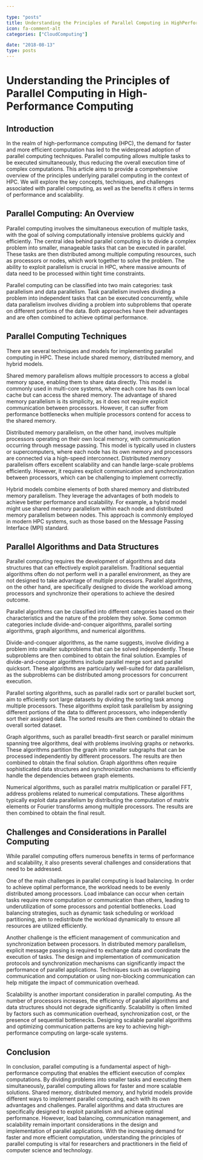 ```yaml
---

type: "posts"
title: Understanding the Principles of Parallel Computing in HighPerformance Computing
icon: fa-comment-alt
categories: ["CloudComputing"]

date: "2018-08-13"
type: posts
---
```





# Understanding the Principles of Parallel Computing in High-Performance Computing

## Introduction

In the realm of high-performance computing (HPC), the demand for faster and more efficient computation has led to the widespread adoption of parallel computing techniques. Parallel computing allows multiple tasks to be executed simultaneously, thus reducing the overall execution time of complex computations. This article aims to provide a comprehensive overview of the principles underlying parallel computing in the context of HPC. We will explore the key concepts, techniques, and challenges associated with parallel computing, as well as the benefits it offers in terms of performance and scalability.

## Parallel Computing: An Overview

Parallel computing involves the simultaneous execution of multiple tasks, with the goal of solving computationally intensive problems quickly and efficiently. The central idea behind parallel computing is to divide a complex problem into smaller, manageable tasks that can be executed in parallel. These tasks are then distributed among multiple computing resources, such as processors or nodes, which work together to solve the problem. The ability to exploit parallelism is crucial in HPC, where massive amounts of data need to be processed within tight time constraints.

Parallel computing can be classified into two main categories: task parallelism and data parallelism. Task parallelism involves dividing a problem into independent tasks that can be executed concurrently, while data parallelism involves dividing a problem into subproblems that operate on different portions of the data. Both approaches have their advantages and are often combined to achieve optimal performance.

## Parallel Computing Techniques

There are several techniques and models for implementing parallel computing in HPC. These include shared memory, distributed memory, and hybrid models.

Shared memory parallelism allows multiple processors to access a global memory space, enabling them to share data directly. This model is commonly used in multi-core systems, where each core has its own local cache but can access the shared memory. The advantage of shared memory parallelism is its simplicity, as it does not require explicit communication between processors. However, it can suffer from performance bottlenecks when multiple processors contend for access to the shared memory.

Distributed memory parallelism, on the other hand, involves multiple processors operating on their own local memory, with communication occurring through message passing. This model is typically used in clusters or supercomputers, where each node has its own memory and processors are connected via a high-speed interconnect. Distributed memory parallelism offers excellent scalability and can handle large-scale problems efficiently. However, it requires explicit communication and synchronization between processors, which can be challenging to implement correctly.

Hybrid models combine elements of both shared memory and distributed memory parallelism. They leverage the advantages of both models to achieve better performance and scalability. For example, a hybrid model might use shared memory parallelism within each node and distributed memory parallelism between nodes. This approach is commonly employed in modern HPC systems, such as those based on the Message Passing Interface (MPI) standard.

## Parallel Algorithms and Data Structures

Parallel computing requires the development of algorithms and data structures that can effectively exploit parallelism. Traditional sequential algorithms often do not perform well in a parallel environment, as they are not designed to take advantage of multiple processors. Parallel algorithms, on the other hand, are specifically designed to divide the workload among processors and synchronize their operations to achieve the desired outcome.

Parallel algorithms can be classified into different categories based on their characteristics and the nature of the problem they solve. Some common categories include divide-and-conquer algorithms, parallel sorting algorithms, graph algorithms, and numerical algorithms.

Divide-and-conquer algorithms, as the name suggests, involve dividing a problem into smaller subproblems that can be solved independently. These subproblems are then combined to obtain the final solution. Examples of divide-and-conquer algorithms include parallel merge sort and parallel quicksort. These algorithms are particularly well-suited for data parallelism, as the subproblems can be distributed among processors for concurrent execution.

Parallel sorting algorithms, such as parallel radix sort or parallel bucket sort, aim to efficiently sort large datasets by dividing the sorting task among multiple processors. These algorithms exploit task parallelism by assigning different portions of the data to different processors, who independently sort their assigned data. The sorted results are then combined to obtain the overall sorted dataset.

Graph algorithms, such as parallel breadth-first search or parallel minimum spanning tree algorithms, deal with problems involving graphs or networks. These algorithms partition the graph into smaller subgraphs that can be processed independently by different processors. The results are then combined to obtain the final solution. Graph algorithms often require sophisticated data structures and synchronization mechanisms to efficiently handle the dependencies between graph elements.

Numerical algorithms, such as parallel matrix multiplication or parallel FFT, address problems related to numerical computations. These algorithms typically exploit data parallelism by distributing the computation of matrix elements or Fourier transforms among multiple processors. The results are then combined to obtain the final result.

## Challenges and Considerations in Parallel Computing

While parallel computing offers numerous benefits in terms of performance and scalability, it also presents several challenges and considerations that need to be addressed.

One of the main challenges in parallel computing is load balancing. In order to achieve optimal performance, the workload needs to be evenly distributed among processors. Load imbalance can occur when certain tasks require more computation or communication than others, leading to underutilization of some processors and potential bottlenecks. Load balancing strategies, such as dynamic task scheduling or workload partitioning, aim to redistribute the workload dynamically to ensure all resources are utilized efficiently.

Another challenge is the efficient management of communication and synchronization between processors. In distributed memory parallelism, explicit message passing is required to exchange data and coordinate the execution of tasks. The design and implementation of communication protocols and synchronization mechanisms can significantly impact the performance of parallel applications. Techniques such as overlapping communication and computation or using non-blocking communication can help mitigate the impact of communication overhead.

Scalability is another important consideration in parallel computing. As the number of processors increases, the efficiency of parallel algorithms and data structures should not degrade significantly. Scalability is often limited by factors such as communication overhead, synchronization cost, or the presence of sequential bottlenecks. Designing scalable parallel algorithms and optimizing communication patterns are key to achieving high-performance computing on large-scale systems.

## Conclusion

In conclusion, parallel computing is a fundamental aspect of high-performance computing that enables the efficient execution of complex computations. By dividing problems into smaller tasks and executing them simultaneously, parallel computing allows for faster and more scalable solutions. Shared memory, distributed memory, and hybrid models provide different ways to implement parallel computing, each with its own advantages and challenges. Parallel algorithms and data structures are specifically designed to exploit parallelism and achieve optimal performance. However, load balancing, communication management, and scalability remain important considerations in the design and implementation of parallel applications. With the increasing demand for faster and more efficient computation, understanding the principles of parallel computing is vital for researchers and practitioners in the field of computer science and technology.